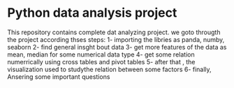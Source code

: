 # Python data analysis project
 This repository contains complete dat analyzing project.
 we goto througth the project according thses steps:
 1- importing the libries as panda, numby, seaborn
 2- find general insght bout data
 3- get more features of the data as mean, median for some numerical data type
 4- get  some relation numerrically using cross tables and pivot tables
 5- after that , the visualization used to studythe relation between some factors
 6- finally, Ansering some important questions
 
 
